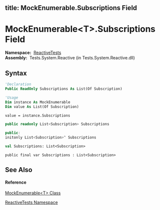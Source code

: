 title: MockEnumerable<T>.Subscriptions Field
---
# MockEnumerable\<T\>.Subscriptions Field

**Namespace:**  [ReactiveTests](ReactiveTests/ReactiveTests)  
**Assembly:**  Tests.System.Reactive (in Tests.System.Reactive.dll)

## Syntax

```vb
'Declaration
Public ReadOnly Subscriptions As List(Of Subscription)
```

```vb
'Usage
Dim instance As MockEnumerable
Dim value As List(Of Subscription)

value = instance.Subscriptions
```

```csharp
public readonly List<Subscription> Subscriptions
```

```c++
public:
initonly List<Subscription>^ Subscriptions
```

```fsharp
val Subscriptions: List<Subscription>
```

```jscript
public final var Subscriptions : List<Subscription>
```

## See Also

#### Reference

[MockEnumerable\<T\> Class](MockEnumerable/MockEnumerable(T))

[ReactiveTests Namespace](ReactiveTests/ReactiveTests)
